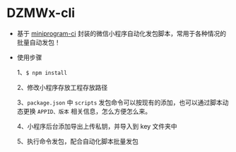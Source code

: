 # DZMWx-cli

- 基于 [miniprogram-ci](https://developers.weixin.qq.com/miniprogram/dev/devtools/ci.html) 封装的微信小程序自动化发包脚本，常用于各种情况的批量自动发包！

- 使用步骤

  1、`$ npm install`

  2、修改小程序存放工程存放路径

  3、`package.json` 中 `scripts` 发包命令可以按现有的添加，也可以通过脚本动态更换 `APPID、版本` 相关信息，怎么方便怎么来。

  4、小程序后台添加导出上传私钥，并导入到 key 文件夹中

  5、执行命令发包，配合自动化脚本批量发包
